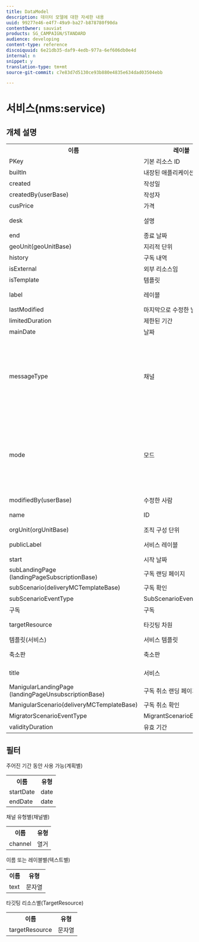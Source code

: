 ```yaml
---
title: DataModel
description: 데이터 모델에 대한 자세한 내용
uuid: 99277e46-e4f7-49a9-ba27-b878780f90da
contentOwner: sauviat
products: SG_CAMPAIGN/STANDARD
audience: developing
content-type: reference
discoiquuid: 6e21db35-daf9-4edb-977a-6ef606db0e4d
internal: n
snippet: y
translation-type: tm+mt
source-git-commit: c7e83d7d5130ce93b880e4835e634dad03504ebb

---
```



# 서비스(nms:service)

## 개체 설명

<table>
               <tr>
                  <th>이름</th>
                  <th>레이블</th>
                  <th>유형(길이)</th>
                  <th>열거형 값</th>
               </tr>
               <tr>
                  <td>PKey</td>
                  <td>기본 리소스 ID</td>
                  <td>문자열 </td>
                  <td> </td>
               </tr>
               <tr>
                  <td>builtIn</td>
                  <td>내장된 애플리케이션 객체</td>
                  <td>boolean </td>
                  <td> </td>
               </tr>
               <tr>
                  <td>created</td>
                  <td>작성일</td>
                  <td>date </td>
                  <td> </td>
               </tr>
               <tr>
                  <td>createdBy(userBase)</td>
                  <td>작성자</td>
                  <td>link </td>
                  <td> </td>
               </tr>
               <tr>
                  <td>cusPrice</td>
                  <td>가격</td>
                  <td>정수 </td>
                  <td> </td>
               </tr>
               <tr>
                  <td>desk</td>
                  <td>설명</td>
                  <td>문자열(512)</td>
                  <td> </td>
               </tr>
               <tr>
                  <td>end</td>
                  <td>종료 날짜</td>
                  <td>date </td>
                  <td> </td>
               </tr>
               <tr>
                  <td>geoUnit(geoUnitBase)</td>
                  <td>지리적 단위</td>
                  <td>link </td>
                  <td> </td>
               </tr>
               <tr>
                  <td>history</td>
                  <td>구독 내역</td>
                  <td>collection </td>
                  <td> </td>
               </tr>
               <tr>
                  <td>isExternal</td>
                  <td>외부 리소스임</td>
                  <td>boolean </td>
                  <td> </td>
               </tr>
               <tr>
                  <td>isTemplate</td>
                  <td>템플릿</td>
                  <td>boolean </td>
                  <td> </td>
               </tr>
               <tr>
                  <td>label</td>
                  <td>레이블</td>
                  <td>문자열(128)</td>
                  <td> </td>
               </tr>
               <tr>
                  <td>lastModified</td>
                  <td>마지막으로 수정한 날짜</td>
                  <td>date </td>
                  <td> </td>
               </tr>
               <tr>
                  <td>limitedDuration</td>
                  <td>제한된 기간</td>
                  <td>boolean </td>
                  <td> </td>
               </tr>
               <tr>
                  <td>mainDate</td>
                  <td>날짜</td>
                  <td>날짜(255)</td>
                  <td> </td>
               </tr>
               <tr>
                  <td>messageType</td>
                  <td>채널</td>
                  <td>열거형(바이트) </td>
                  <td>
                     <ul>
                        <li>모바일(SMS) - sms - 1</li>
                        <li>이메일 - 이메일 - 0</li>
                        <li>잘못된 값 - __Invalid_value__ - __Invalid_value__</li>
                     </ul>
                  </td>
               </tr>
               <tr>
                  <td>mode</td>
                  <td>모드</td>
                  <td>열거형(바이트) </td>
                  <td>
                     <ul>
                        <li>입소문 - 입소문 - 1</li>
                        <li>뉴스레터 - 뉴스레터 - 0</li>
                        <li>잘못된 값 - __Invalid_value__ - __Invalid_value__</li>
                     </ul>
                  </td>
               </tr>
               <tr>
                  <td>modifiedBy(userBase)</td>
                  <td>수정한 사람</td>
                  <td>link </td>
                  <td> </td>
               </tr>
               <tr>
                  <td>name</td>
                  <td>ID</td>
                  <td>문자열(64)</td>
                  <td> </td>
               </tr>
               <tr>
                  <td>orgUnit(orgUnitBase)</td>
                  <td>조직 구성 단위</td>
                  <td>link </td>
                  <td> </td>
               </tr>
               <tr>
                  <td>publicLabel</td>
                  <td>서비스 레이블</td>
                  <td>문자열(128)</td>
                  <td> </td>
               </tr>
               <tr>
                  <td>start</td>
                  <td>시작 날짜</td>
                  <td>date </td>
                  <td> </td>
               </tr>
               <tr>
                  <td>subLandingPage (landingPageSubscriptionBase)</td>
                  <td>구독 랜딩 페이지</td>
                  <td>link </td>
                  <td> </td>
               </tr>
               <tr>
                  <td>subScenario(deliveryMCTemplateBase)</td>
                  <td>구독 확인</td>
                  <td>link </td>
                  <td> </td>
               </tr>
               <tr>
                  <td>subScenarioEventType</td>
                  <td>SubScenarioEventType</td>
                  <td>문자열 </td>
                  <td> </td>
               </tr>
               <tr>
                  <td>구독</td>
                  <td>구독</td>
                  <td>collection </td>
                  <td> </td>
               </tr>
               <tr>
                  <td>targetResource</td>
                  <td>타깃팅 차원</td>
                  <td>문자열(255)</td>
                  <td> </td>
               </tr>
               <tr>
                  <td>템플릿(서비스)</td>
                  <td>서비스 템플릿</td>
                  <td>link </td>
                  <td> </td>
               </tr>
               <tr>
                  <td>축소판</td>
                  <td>축소판</td>
                  <td>문자열(255)</td>
                  <td> </td>
               </tr>
               <tr>
                  <td>title</td>
                  <td>서비스</td>
                  <td>문자열(255)</td>
                  <td> </td>
               </tr>
               <tr>
                  <td>ManigularLandingPage (landingPageUnsubscriptionBase)</td>
                  <td>구독 취소 랜딩 페이지</td>
                  <td>link </td>
                  <td> </td>
               </tr>
               <tr>
                  <td>ManigularScenario(deliveryMCTemplateBase)</td>
                  <td>구독 취소 확인</td>
                  <td>link </td>
                  <td> </td>
               </tr>
               <tr>
                  <td>MigratorScenarioEventType</td>
                  <td>MigrantScenarioEventType</td>
                  <td>문자열 </td>
                  <td> </td>
               </tr>
               <tr>
                  <td>validityDuration</td>
                  <td>유효 기간</td>
                  <td>number </td>
                  <td> </td>
               </tr>
            </table>

## 필터

주어진 기간 동안 사용 가능(계획별)

<table>
    <tr>
    <th>이름</th>
    <th>유형</th>
    </tr>
    <tr>
    <td>startDate</td>
    <td>date</td>
    </tr>
    <tr>
    <td>endDate</td>
    <td>date</td>
    </tr>
</table>

채널 유형별(채널별)

<table>
<tr>
<th>이름</th>
<th>유형</th>
</tr>
<tr>
<td>channel</td>
<td>열거</td>
</tr>
</table>

이름 또는 레이블별(텍스트별)

<table>
<tr>
<th>이름</th>
<th>유형</th>
</tr>
<tr>
<td>text</td>
<td>문자열</td>
</tr>
</table>

타깃팅 리소스별(TargetResource)

<table>
<tr>
<th>이름</th>
<th>유형</th>
</tr>
<tr>
<td>targetResource</td>
<td>문자열</td>
</tr>
</table>